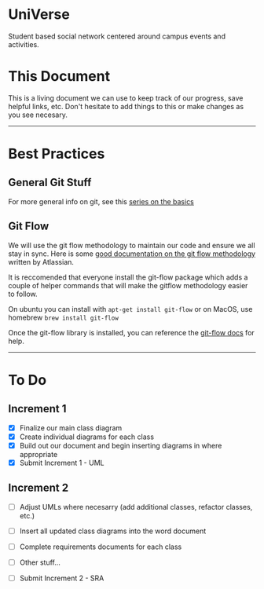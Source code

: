 # UniVerse

Student based social network centered around campus events and activities.

# This Document

This is a living document we can use to keep track of our progress, save helpful links, etc.  Don't hesitate to add things to this or make changes as you see necesary.

---

# Best Practices 

## General Git Stuff

For more general info on git, see this [series on the basics](https://www.atlassian.com/git)

## Git Flow

We will use the git flow methodology to maintain our code and ensure we all stay in sync.  Here is some [good documentation on the git flow methodology](https://www.atlassian.com/git/tutorials/comparing-workflows/gitflow-workflow) written by Atlassian. 

It is reccomended that everyone install the git-flow package which adds a couple of helper commands that will make the gitflow methodology easier to follow.  

On ubuntu you can install with `apt-get install git-flow` or on MacOS, use homebrew `brew install git-flow`

Once the git-flow library is installed, you can reference the [git-flow docs](https://git-flow.readthedocs.io/en/latest/features.html#) for help.

---

# To Do

## Increment 1
- [x] Finalize our main class diagram
- [x] Create individual diagrams for each class
- [x] Build out our document and begin inserting diagrams in where appropriate
- [x] Submit Increment 1 - UML

## Increment 2
- [ ] Adjust UMLs where necesarry (add additional classes, refactor classes, etc.)
- [ ] Insert all updated class diagrams into the word document
- [ ] Complete requirements documents for each class
- [ ] Other stuff...
- [ ] Submit Increment 2 - SRA

